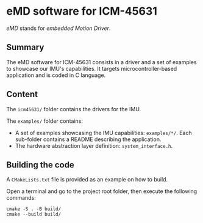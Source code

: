 # eMD software for ICM-45631

_eMD_ stands for _embedded Motion Driver_.

## Summary

The eMD software for ICM-45631 consists in a driver and a set of examples to showcase our IMU's capabilities. It targets microcontroller-based application and is coded in C language.

## Content

The `icm45631/` folder contains the drivers for the IMU.

The `examples/` folder contains:
* A set of examples showcasing the IMU capabilities: `examples/*/`. Each sub-folder contains a README describing the application. 
* The hardware abstraction layer definition: `system_interface.h`. 

## Building the code

A `CMakeLists.txt` file is provided as an example on how to build.

Open a terminal and go to the project root folder, then execute the following commands:

```
cmake -S . -B build/
cmake --build build/
```
